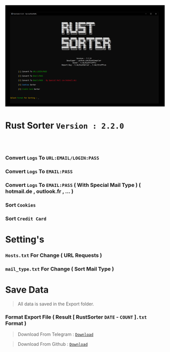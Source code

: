<img src="https://github.com/RustCompiler/RustSoter/blob/main/main.jpg">


# Rust Sorter ```Version : 2.2.0```
<br><br>



### Convert ```Logs``` To ```URL:EMAIL/LOGIN:PASS```
### Convert ```Logs``` To ```EMAIL:PASS```
### Convert ```Logs``` To ```EMAIL:PASS``` ( With Special Mail Type ) ( hotmail.de , outlook.fr , ... )
### Sort ```Cookies```
### Sort ```Credit Card```



# Setting's

### ```Hosts.txt``` For Change ( URL Requests )

### ```mail_type.txt``` For Change ( Sort Mail Type )

# Save Data 

> All data is saved in the Export folder.
### Format Export File ( Result [ RustSorter ```DATE``` - ```COUNT``` ]```.txt``` Format )

> Download From Telegram : <a href="https://t.me/RustTraffic">```Download```</a>

> Download From Github : <a href="https://github.com/RustCompiler/URL-Email-Password-Cookie-Sorter/releases/tag/Sorter">```Download```</a>



